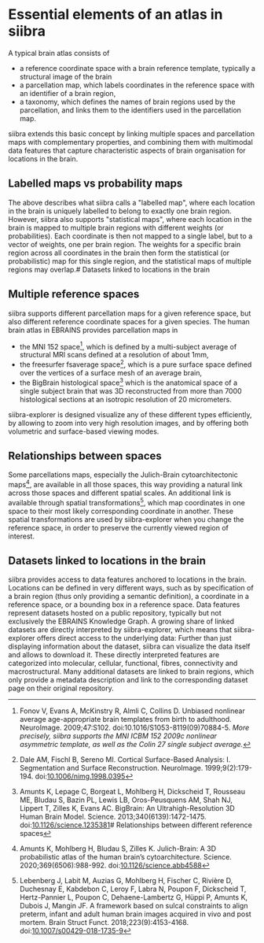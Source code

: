 # Essential elements of an atlas in siibra

A typical brain atlas consists of 

- a reference coordinate space with a brain reference template, typically a structural image of the brain
- a parcellation map, which labels coordinates in the reference space with an identifier of a brain region,
- a taxonomy, which defines the names of brain regions used by the parcellation, and links them to the identifiers used in the parcellation map.

siibra extends this basic concept by linking multiple spaces and parcellation maps with complementary properties, and combining them with multimodal data features that capture characteristic aspects of brain organisation for locations in the brain.

## Labelled maps vs probability maps
The above describes what siibra calls a "labelled map", where each location in the brain is uniquely labelled to belong to exactly one brain region. However, siibra also supports "statistical maps", where each location in the brain is mapped to multiple brain regions with different weights (or probabilities). Each coordinate is then not mapped to a single label, but to a vector of weights, one per brain region. The weights for a specific brain region across all coordinates in the brain then form the statistical (or probabilistic) map for this single region, and the statistical maps of multiple regions may overlap.# Datasets linked to locations in the brain


## Multiple reference spaces
siibra supports different parcellation maps for a given reference space, but also different reference coordinate spaces for a given species. The human brain atlas in EBRAINS provides parcellation maps in 

- the MNI 152 space[^1], which is defined by a multi-subject average of structural MRI scans defined at a resolution of about 1mm,
- the freesurfer fsaverage space[^2], which is a pure surface space defined over the vertices of a surface mesh of an average brain,
- the BigBrain histological space[^3] which is the anatomical space of a single subject brain that was 3D reconstructed from more than 7000 histological sections at an isotropic resolution of 20 micrometers.

siibra-explorer is designed visualize any of these different types efficiently, by allowing to zoom into very high resolution images, and by offering both volumetric and surface-based viewing modes.

## Relationships between spaces
Some parcellations maps, especially the Julich-Brain cytoarchitectonic maps[^4], are available in all those spaces, this way providing a natural link across those spaces and different spatial scales. An additional link is available through spatial transformations[^5], which map coordinates in one space to their most likely corresponding coordinate in another. These spatial transformations are used by siibra-explorer when you change the reference space, in order to preserve the currently viewed region of interest.

## Datasets linked to locations in the brain
siibra provides access to data features anchored to locations in the brain. Locations can be defined in very different ways, such as  by specification of a brain region (thus only providing a semantic definition), a coordinate in a reference space, or a bounding box in a reference space. Data features represent datasets hosted on a public repository, typically but not exclusively the EBRAINS Knowledge Graph. A growing share of linked datasets are directly interpreted by siibra-explorer, which means that siibra-explorer offers direct access to the underlying data: Further than just displaying information about the dataset, siibra can visualize the data itself and allows to download it. These directly interpreted features are categorized into molecular, cellular, functional, fibres, connectivity and macrostructural. Many additional datasets are linked to brain regions, which only provide a metadata description and link to the corresponding dataset page on their original repository. 


[^1]: Fonov V, Evans A, McKinstry R, Almli C, Collins D. Unbiased nonlinear average age-appropriate brain templates from birth to adulthood. NeuroImage. 2009;47:S102. doi:10.1016/S1053-8119(09)70884-5. *More precisely, siibra supports the MNI ICBM 152 2009c nonlinear asymmetric template, as well as the Colin 27 single subject average.*

[^2]: Dale AM, Fischl B, Sereno MI. Cortical Surface-Based Analysis: I. Segmentation and Surface Reconstruction. NeuroImage. 1999;9(2):179-194. doi:[10.1006/nimg.1998.0395](https://doi.org/10.1006/nimg.1998.0395)

[^3]: Amunts K, Lepage C, Borgeat L, Mohlberg H, Dickscheid T, Rousseau ME, Bludau S, Bazin PL, Lewis LB, Oros-Peusquens AM, Shah NJ, Lippert T, Zilles K, Evans AC. BigBrain: An Ultrahigh-Resolution 3D Human Brain Model. Science. 2013;340(6139):1472-1475. doi:[10.1126/science.1235381](https://doi.org/10.1126/science.1235381)# Relationships between different reference spaces

[^4]: Amunts K, Mohlberg H, Bludau S, Zilles K. Julich-Brain: A 3D probabilistic atlas of the human brain’s cytoarchitecture. Science. 2020;369(6506):988-992. doi:[10.1126/science.abb4588](https://doi.org/10.1126/science.abb4588)

[^5]: Lebenberg J, Labit M, Auzias G, Mohlberg H, Fischer C, Rivière D, Duchesnay E, Kabdebon C, Leroy F, Labra N, Poupon F, Dickscheid T, Hertz-Pannier L, Poupon C, Dehaene-Lambertz G, Hüppi P, Amunts K, Dubois J, Mangin JF. A framework based on sulcal constraints to align preterm, infant and adult human brain images acquired in vivo and post mortem. Brain Struct Funct. 2018;223(9):4153-4168. doi:[10.1007/s00429-018-1735-9](10.1007/s00429-018-1735-9)
